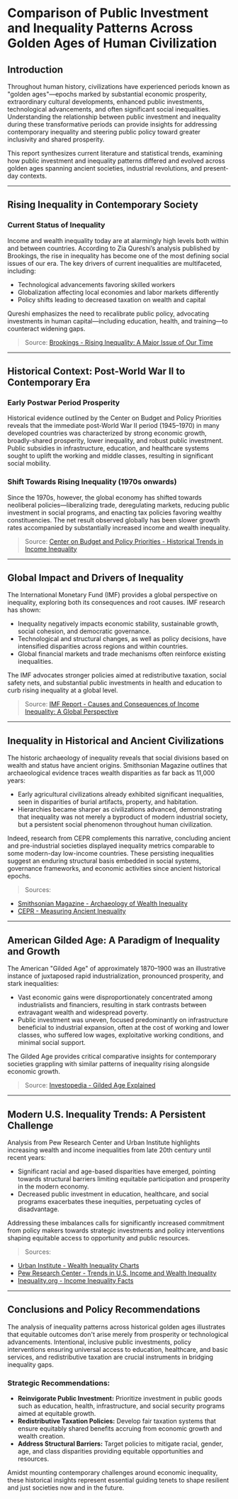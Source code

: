 # Comparison of Public Investment and Inequality Patterns Across Golden Ages of Human Civilization

## Introduction

Throughout human history, civilizations have experienced periods known as "golden ages"—epochs marked by substantial economic prosperity, extraordinary cultural developments, enhanced public investments, technological advancements, and often significant social inequalities. Understanding the relationship between public investment and inequality during these transformative periods can provide insights for addressing contemporary inequality and steering public policy toward greater inclusivity and shared prosperity.

This report synthesizes current literature and statistical trends, examining how public investment and inequality patterns differed and evolved across golden ages spanning ancient societies, industrial revolutions, and present-day contexts.

---

## Rising Inequality in Contemporary Society

### Current Status of Inequality

Income and wealth inequality today are at alarmingly high levels both within and between countries. According to Zia Qureshi’s analysis published by Brookings, the rise in inequality has become one of the most defining social issues of our era. The key drivers of current inequalities are multifaceted, including:

- Technological advancements favoring skilled workers
- Globalization affecting local economies and labor markets differently
- Policy shifts leading to decreased taxation on wealth and capital

Qureshi emphasizes the need to recalibrate public policy, advocating investments in human capital—including education, health, and training—to counteract widening gaps.

> Source: [Brookings - Rising Inequality: A Major Issue of Our Time](https://www.brookings.edu/articles/rising-inequality-a-major-issue-of-our-time/)

---

## Historical Context: Post-World War II to Contemporary Era

### Early Postwar Period Prosperity

Historical evidence outlined by the Center on Budget and Policy Priorities reveals that the immediate post-World War II period (1945–1970) in many developed countries was characterized by strong economic growth, broadly-shared prosperity, lower inequality, and robust public investment. Public subsidies in infrastructure, education, and healthcare systems sought to uplift the working and middle classes, resulting in significant social mobility.

### Shift Towards Rising Inequality (1970s onwards)

Since the 1970s, however, the global economy has shifted towards neoliberal policies—liberalizing trade, deregulating markets, reducing public investment in social programs, and enacting tax policies favoring wealthy constituencies. The net result observed globally has been slower growth rates accompanied by substantially increased income and wealth inequality.

> Source: [Center on Budget and Policy Priorities - Historical Trends in Income Inequality](https://www.cbpp.org/research/poverty-and-inequality/a-guide-to-statistics-on-historical-trends-in-income-inequality)

---

## Global Impact and Drivers of Inequality

The International Monetary Fund (IMF) provides a global perspective on inequality, exploring both its consequences and root causes. IMF research has shown:

- Inequality negatively impacts economic stability, sustainable growth, social cohesion, and democratic governance.
- Technological and structural changes, as well as policy decisions, have intensified disparities across regions and within countries.
- Global financial markets and trade mechanisms often reinforce existing inequalities.

The IMF advocates stronger policies aimed at redistributive taxation, social safety nets, and substantial public investments in health and education to curb rising inequality at a global level.

> Source: [IMF Report - Causes and Consequences of Income Inequality: A Global Perspective](https://www.imf.org/external/pubs/ft/sdn/2015/sdn1513.pdf)

---

## Inequality in Historical and Ancient Civilizations

The historic archaeology of inequality reveals that social divisions based on wealth and status have ancient origins. Smithsonian Magazine outlines that archaeological evidence traces wealth disparities as far back as 11,000 years:

- Early agricultural civilizations already exhibited significant inequalities, seen in disparities of burial artifacts, property, and habitation.
- Hierarchies became sharper as civilizations advanced, demonstrating that inequality was not merely a byproduct of modern industrial society, but a persistent social phenomenon throughout human civilization.

Indeed, research from CEPR complements this narrative, concluding ancient and pre-industrial societies displayed inequality metrics comparable to some modern-day low-income countries. These persisting inequalities suggest an enduring structural basis embedded in social systems, governance frameworks, and economic activities since ancient historical epochs.

> Sources: 
- [Smithsonian Magazine - Archaeology of Wealth Inequality](https://www.smithsonianmag.com/history/aracheology-wealth-inequality-180968072/)
- [CEPR - Measuring Ancient Inequality](https://cepr.org/voxeu/columns/measuring-ancient-inequality)

---

## American Gilded Age: A Paradigm of Inequality and Growth

The American "Gilded Age" of approximately 1870–1900 was an illustrative instance of juxtaposed rapid industrialization, pronounced prosperity, and stark inequalities:

- Vast economic gains were disproportionately concentrated among industrialists and financiers, resulting in stark contrasts between extravagant wealth and widespread poverty.
- Public investment was uneven, focused predominantly on infrastructure beneficial to industrial expansion, often at the cost of working and lower classes, who suffered low wages, exploitative working conditions, and minimal social support.

The Gilded Age provides critical comparative insights for contemporary societies grappling with similar patterns of inequality rising alongside economic growth.

> Source: [Investopedia - Gilded Age Explained](https://www.investopedia.com/gilded-age-7692919)

---

## Modern U.S. Inequality Trends: A Persistent Challenge

Analysis from Pew Research Center and Urban Institute highlights increasing wealth and income inequalities from late 20th century until recent years:

- Significant racial and age-based disparities have emerged, pointing towards structural barriers limiting equitable participation and prosperity in the modern economy.
- Decreased public investment in education, healthcare, and social programs exacerbates these inequities, perpetuating cycles of disadvantage.

Addressing these imbalances calls for significantly increased commitment from policy makers towards strategic investments and policy interventions shaping equitable access to opportunity and public resources.

> Sources:
- [Urban Institute - Wealth Inequality Charts](https://apps.urban.org/features/wealth-inequality-charts/)
- [Pew Research Center - Trends in U.S. Income and Wealth Inequality](https://www.pewresearch.org/social-trends/2020/01/09/trends-in-income-and-wealth-inequality/)
- [Inequality.org - Income Inequality Facts](https://inequality.org/facts/income-inequality/)

---

## Conclusions and Policy Recommendations

The analysis of inequality patterns across historical golden ages illustrates that equitable outcomes don't arise merely from prosperity or technological advancements. Intentional, inclusive public investments, policy interventions ensuring universal access to education, healthcare, and basic services, and redistributive taxation are crucial instruments in bridging inequality gaps. 

### Strategic Recommendations:

- **Reinvigorate Public Investment:** Prioritize investment in public goods such as education, health, infrastructure, and social security programs aimed at equitable growth.
- **Redistributive Taxation Policies:** Develop fair taxation systems that ensure equitably shared benefits accruing from economic growth and wealth creation.
- **Address Structural Barriers:** Target policies to mitigate racial, gender, age, and class disparities providing equitable opportunities and resources.

Amidst mounting contemporary challenges around economic inequality, these historical insights represent essential guiding tenets to shape resilient and just societies now and in the future.
